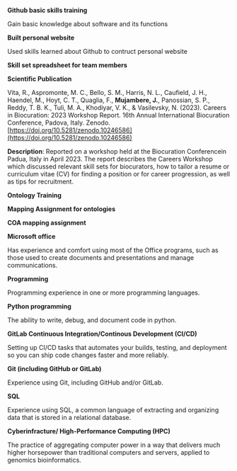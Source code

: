 __Github basic skills training__

Gain basic knowledge about software and its functions

__Built personal website__

Used skills learned about Github to contruct personal website

__Skill set spreadsheet for team members__

__Scientific Publication__

Vita, R., Aspromonte, M. C., Bello, S. M., Harris, N. L., Caufield, J. H., Haendel, M., Hoyt, C. T., Quaglia, F., **Mujambere, J.**, Panossian, S. P., Reddy, T. B. K., Tuli, M. A., Khodiyar, V. K., & Vasilevsky, N. (2023). Careers in Biocuration: 2023 Workshop Report. 16th Annual International Biocuration Conference, Padova, Italy. Zenodo. [https://doi.org/10.5281/zenodo.10246586](https://doi.org/10.5281/zenodo.10246586)

**Description**: Reported on a workshop held at the Biocuration Conferencein Padua, Italy in April 2023. The report describes the Careers Workshop which discussed relevant skill sets for biocurators, how to tailor a resume or curriculum vitae (CV) for finding a position or for career progression, as well as tips for recruitment.

__Ontology Training__

__Mapping Assignment for ontologies__

__COA mapping assignment__

__Microsoft office__

Has experience and comfort using most of the Office programs, such as those used to create documents and presentations and manage communications. 

__Programming__

Programming experience in one or more programming languages.

__Python programming__

The ability to write, debug, and document code in python.

__GitLab Continuous Integration/Continous Development (CI/CD)__

Setting up CI/CD tasks that automates your builds, testing, and deployment so you can ship code changes faster and more reliably. 

__Git (including GitHub or GitLab)__

Experience using Git, including GitHub and/or GitLab. 

__SQL__

Experience using SQL, a common language of extracting and organizing data that is stored in a relational database. 

__Cyberinfracture/ High-Performance Computing (HPC)__

The practice of aggregating computer power in a way that delivers much higher horsepower than traditional computers and servers, applied to genomics bioinformatics. 


